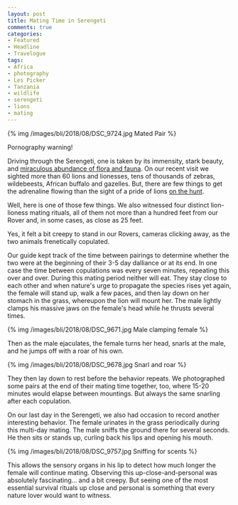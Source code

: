 ```yaml
---
layout: post
title: Mating Time in Serengeti
comments: true
categories:
- Featured
- Headline
- Travelogue
tags:
- Africa
- photography
- Les Picker
- Tanzania
- wildlife
- serengeti
- lions
- mating
---
```


{% img /images/bli/2018/08/DSC_9724.jpg Mated Pair %}


Pornography warning! 

Driving through the Serengeti, one is taken by its immensity, stark beauty, and [miraculous abundance of flora and fauna](). On our recent visit we sighted more than 60 lions and lionesses, tens of thousands of zebras, wildebeests, African buffalo and gazelles. But, there are few things to get the adrenaline flowing than the sight of a pride of lions [on the hunt]().

Well, here is one of those few things. We also witnessed four distinct lion-lioness mating rituals, all of them not more than a hundred feet from our Rover and, in some cases, as close as 25 feet. 

Yes, it felt a bit creepy to stand in our Rovers, cameras clicking away, as the two animals frenetically copulated. 

Our guide kept track of the time between pairings to determine whether the two were at the beginning of their 3-5 day dalliance or at its end. In one case the time between copulations was every seven minutes, repeating this over and over. During this mating period neither will eat. They stay close to each other and when nature's urge to propagate the species rises yet again, the female will stand up, walk a few paces, and then lay down on her stomach in the grass, whereupon the lion will mount her. The male lightly clamps his massive jaws on the female's head while he thrusts several times. 

{% img /images/bli/2018/08/DSC_9671.jpg Male clamping female %}

Then as the male ejaculates, the female turns her head, snarls at the male, and he jumps off with a roar of his own.   

{% img /images/bli/2018/08/DSC_9678.jpg Snarl and roar %}

They then lay down to rest before the behavior repeats. We photographed some pairs at the end of their mating time together, too, where 15-20 minutes would elapse between mountings. But always the same snarling after each copulation. 

On our last day in the Serengeti, we also had occasion to record another interesting behavior. The female urinates in the grass periodically during this multi-day mating. The male sniffs the ground there for several seconds. He then sits or stands up, curling back his lips and opening his mouth. 

{% img /images/bli/2018/08/DSC_9757.jpg Sniffing for scents %}

This allows the sensory organs in his lip to detect how much longer the female will continue mating. Observing this up-close-and-personal was absolutely fascinating... and a bit creepy. But seeing one of the most essential survival rituals up close and personal is something that every nature lover would want to witness. 


